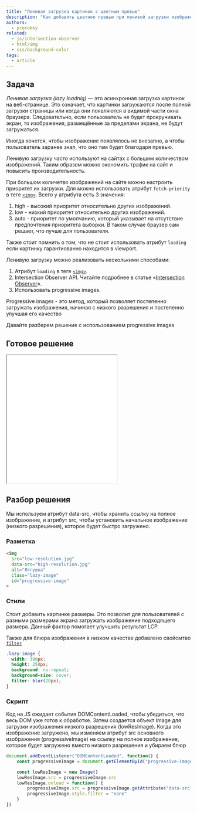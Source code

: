 ```yaml
---
title: "Ленивая загрузка картинок с цветным превью"
description: "Как добавить цветное превью при ленивой загрузки изображения."
authors:
  - prorokky
related:
  - js/intersection-observer
  - html/img
  - css/background-color
tags:
  - article
---
```


## Задача

_Ленивая загрузка (lazy loadnig)_ — это асинхронная загрузка картинок на веб-странице. Это означает, что картинки загружаются после полной загрузки страницы или когда они появляются в видимой части окна браузера. Следовательно, если пользователь не будет прокручивать экран, то изображения, размещённые за пределами экрана, не будут загружаться.

Иногда хочется, чтобы изображение появлялось не внезапно, а чтобы пользователь заранее знал, что оно там будет благодаря превью.

Ленивую загрузку часто используют на сайтах с большим количеством изображений. Таким образом можно экономить трафик на сайт и повысить производительность.

При большом количетво изображений на сайте можно настроить приоритет их загрузки. Для можно использовать атрибут `fetch-priority` в теге [`<img>`](/html/img/). Всего у атрибута есть 3 значения:

1. high - высокий приоритет относительно других изображений.
2. low - низкий приоритет относительно других изображений.
3. auto - приоритет по умолчанию, который указывает на отсутствие предпочтения приоритета выборки. В таком случае браузер сам решает, что лучше для пользователя.

Также стоит помнить о том, что не стоит использовать атрибут `loading` если картинку гарантиованно находится в viewport.

Ленивую загрузку можно реализовать несколькими способами:

1. Атрибут `loading` в теге [`<img>`](/html/img/).
2. Intersection Observer API. Читайте подробнее в статье «[Intersection Observer](/js/intersection-observer/)».
3. Использовать progressive images.

Progressive images - это метод, который позволяет постепенно загружать изображения, начиная с низкого разрешения и постепенно улучшая его качество

Давайте разберем решение с использованием progressive images

## Готовое решение

<iframe title="Ленивая загрузка" src="demos/lazy-load/" height="350"></iframe>

## Разбор решения

Мы используем атрибут data-src, чтобы хранить ссылку на полное изображение, и атрибут src, чтобы установить начальное изображение (низкого разрешения), которое будет быстро загружено.

### Разметка

```html
<img
  src="low-resolution.jpg"
  data-src="high-resolution.jpg"
  alt="Лягушка"
  class="lazy-image"
  id="progressive-image"
>
```

### Стили

Стоит добавить картинке размеры. Это позволит для пользователей с разными размерами экрана загружать изображение подходящего размера. Данный фактор помогает улучшить результат LCP.

Также для блюра изображения в низком качестве добавлено свойсмтво [`filter`](/css/filter/)

```css
.lazy-image {
  width: 300px;
  height: 250px;
  background: no-repeat;
  background-size: cover;
  filter: blur(20px);
}
```

### Скрипт

Код на JS ожидает события DOMContentLoaded, чтобы убедиться, что весь DOM уже готов к обработке. Затем создается объект Image для загрузки изображения низкого разрешения (lowResImage). Когда это изображение загружено, мы изменяем атрибут src основного изображения (progressiveImage) на ссылку на полное изображение, которое будет загружено вместо низкого разрешения и убираем блюр

```javascript
document.addEventListener("DOMContentLoaded", function() {
    const progressiveImage = document.getElementById("progressive-image")

    const lowResImage = new Image()
    lowResImage.src = progressiveImage.src
    lowResImage.onload = function() {
        progressiveImage.src = progressiveImage.getAttribute("data-src")
        progressiveImage.style.filter = "none"
    }
})
```
